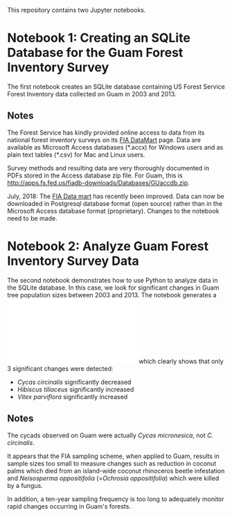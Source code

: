 This repository contains two Jupyter notebooks. 

# Notebook 1: Creating an SQLite Database for the Guam Forest Inventory Survey

The first notebook creates an SQLite database containing US Forest Service Forest Inventory data collected on Guam in 2003 and 2013.

## Notes

The Forest Service has kindly provided online access to data from its national forest inventory surveys on its [FIA DataMart](http://apps.fs.fed.us/fiadb-downloads/datamart.html) page. Data are available as Microsoft Access databases (\*.accx) for Windows users and as plain text tables (\*.csv) for Mac and Linux users.

Survey methods and resulting data are very thoroughly documented in PDFs stored in the Access database zip file. For Guam, this is <http://apps.fs.fed.us/fiadb-downloads/Databases/GUaccdb.zip>. 

July, 2018: The [FIA Data mart](https://apps.fs.usda.gov/fia/datamart/datamart.html) has recently been improved. Data can now be downloaded in Postgresql database format (open source) rather than in the Microsoft Access database format (proprietary). Changes to the notebook need to be made. 

# Notebook 2: Analyze Guam Forest Inventory Survey Data

The second notebook demonstrates how to use Python to analyze data in the SQLite database.  In this case, we look for significant changes in Guam tree population sizes between 2003 and 2013. The notebook generates a ![plot](plot.pdf) which clearly shows that only 3 significant changes were detected:
* *Cycas circinalis* significantly decreased
* *Hibiscus tiliaceus* significantly increased
* *Vitex parviflora* significantly increased

## Notes

The cycads observed on Guam were actually *Cycas micronesica*, not *C. circinalis*.

It appears that the FIA sampling scheme, when applied to Guam, results in sample sizes too small to measure changes such as reduction in coconut palms which died from an island-wide coconut rhinoceros beetle infestation and *Neisosperma oppositifolia* (=*Ochrosia oppositifolia*)  which were killed by a fungus.

In addition, a ten-year sampling frequency is too long to adequately monitor rapid changes occurring in Guam's forests.


